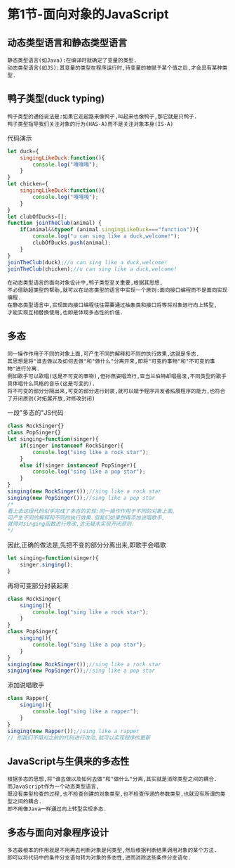 # 第1节-面向对象的JavaScript
## 动态类型语言和静态类型语言
    静态类型语言(如Java):在编译时就确定了变量的类型.
    动态类型语言(如JS):其变量的类型在程序运行时,待变量的被赋予某个值之后,才会具有某种类型.
## 鸭子类型(duck typing)
    鸭子类型的通俗说法是:如果它走起路来像鸭子,叫起来也像鸭子,那它就是只鸭子.
    鸭子类型指导我们关注对象的行为(HAS-A)而不是关注对象本身(IS-A)
代码演示
```JavaScript
let duck={
    singingLikeDuck:function(){
        console.log("嘎嘎嘎");
    }
}
let chicken={
    singingLikeDuck:function(){
        console.log("嘎嘎嘎");
    }
}
let clubOfDucks=[];
function joinTheClub(animal) {
    if(animal&&typeof (animal.singingLikeDuck==="function")){
        console.log("u can sing like a duck,welcome!");
        clubOfDucks.push(animal);
    }
}
joinTheClub(duck);//u can sing like a duck,welcome!
joinTheClub(chicken);//u can sing like a duck,welcome!
```
    在动态类型语言的面向对象设计中,鸭子类型至关重要,根据其思想,
    不必借助超类型的帮助,就可以在动态类型的语言中实现一个原则:面向接口编程而不是面向实现编程.
    在静态类型语言中,实现面向接口编程往往需要通过抽象类和接口将等将对象进行向上转型,
    才能实现互相替换使用,也即是体现多态性的价值.
## 多态
    同一操作作用于不同的对象上面,可产生不同的解释和不同的执行效果,这就是多态.
    其思想是将"谁去做以及如何去做"和"做什么"分离开来,即将"可变的事物"和"不可变的事物"进行分离.
    例如歌手可以歌唱(这是不可变的事物),但孙燕姿唱流行,亚当兰伯特却唱摇滚,不同类型的歌手具体唱什么风格的音乐(这是可变的).
    将不可变的部分分隔出来,可变的部分进行封装,就可以赋予程序开发者拓展程序的能力,也符合了开闭原则(对拓展开放,对修改封闭)
一段"多态的"JS代码
```JavaScript
class RockSinger{}
class PopSinger{}
let singing=function(singer){
    if(singer instanceof RockSinger){
        console.log("sing like a rock star");
    }
    else if(singer instanceof PopSinger){
        console.log("sing like a pop star");
    }
}
singing(new RockSinger());//sing like a rock star
singing(new PopSinger());//sing like a pop star
/*
看上去这段代码似乎完成了多态的实现:同一操作作用于不同的对象上面,
可产生不同的解释和不同的执行效果.但我们如果想再添加说唱歌手,
就得对singing函数进行修改,这无疑未实现开闭原则.
*/
```
因此,正确的做法是,先把不变的部分分离出来,即歌手会唱歌
```JavaScript
let singing=function(singer){
    singer.singing();
}
```
再将可变部分封装起来
```JavaScript
class RockSinger{
    singing(){
        console.log("sing like a rock star");
    }
}
class PopSinger{
    singing(){
        console.log("sing like a pop star");
    }
}
singing(new RockSinger());//sing like a rock star
singing(new PopSinger());//sing like a pop star
```
添加说唱歌手
```JavaScript
class Rapper{
    singing(){
        console.log("sing like a rapper");
    }
}
singing(new Rapper());//sing like a rapper
// 即我们不用对之前的代码进行改动,就可以实现程序的更新
```
## JavaScript与生俱来的多态性
    根据多态的思想,将"谁去做以及如何去做"和"做什么"分离,其实就是消除类型之间的耦合.
    而JavaScript作为一个动态类型语言,
    既没有类型检查的过程,也不检查创建的对象类型,也不检查传递的参数类型,也就没有所谓的类型之间的耦合.
    即不用像Java一样通过向上转型实现多态.
## 多态与面向对象程序设计
    多态最根本的作用就是不用再去判断对象是何类型,然后根据判断结果调用对象的某个方法.
    即可以将代码中的条件分支语句转为对象的多态性,进而消除这些条件分支语句.


